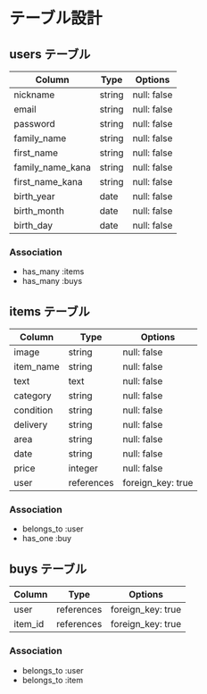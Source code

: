 # テーブル設計

## users テーブル

| Column             | Type   | Options     |
| ------------------ | ------ | ----------- |
| nickname           | string | null: false |
| email              | string | null: false |
| password           | string | null: false |
| family_name        | string | null: false |
| first_name         | string | null: false |
| family_name_kana   | string | null: false |
| first_name_kana    | string | null: false |
| birth_year         | date   | null: false |
| birth_month        | date   | null: false |
| birth_day          | date   | null: false |

### Association

- has_many :items
- has_many :buys

## items テーブル

| Column     | Type       | Options                        |
| ---------- | ---------- | ------------------------------ |
| image      | string     | null: false                    |
| item_name  | string     | null: false                    |
| text       | text       | null: false                    |
| category   | string     | null: false                    |
| condition  | string     | null: false                    |
| delivery   | string     | null: false                    |
| area       | string     | null: false                    |
| date       | string     | null: false                    |
| price      | integer    | null: false                    |
| user       | references | foreign_key: true              |

### Association

- belongs_to :user
- has_one :buy

## buys テーブル

| Column             | Type       | Options           |
| ------------------ | ---------- | ----------------- |
| user               | references | foreign_key: true |
| item_id            | references | foreign_key: true |

### Association

- belongs_to :user
- belongs_to :item